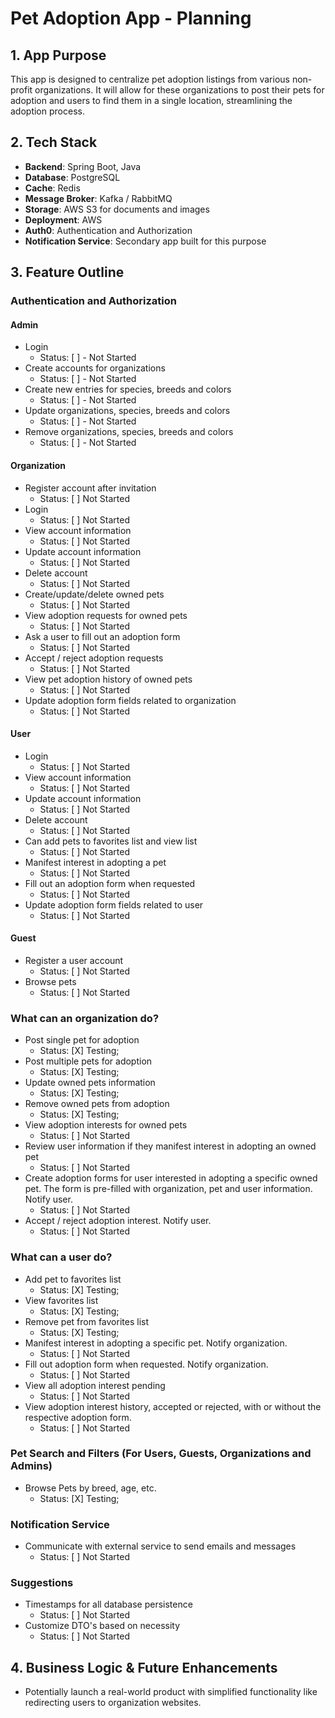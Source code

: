 # Pet Adoption App - Planning

## 1. App Purpose
This app is designed to centralize pet adoption listings from various non-profit organizations. 
It will allow for these organizations to post their pets for adoption and users to find them in a single location, streamlining the adoption process.

## 2. Tech Stack
- **Backend**: Spring Boot, Java
- **Database**: PostgreSQL
- **Cache**: Redis
- **Message Broker**: Kafka / RabbitMQ
- **Storage**: AWS S3 for documents and images
- **Deployment**: AWS
- **Auth0**: Authentication and Authorization
- **Notification Service**: Secondary app built for this purpose

## 3. Feature Outline

### Authentication and Authorization
#### Admin
- Login
  - Status: [ ]  - Not Started
- Create accounts for organizations
  - Status: [ ]  - Not Started
- Create new entries for species, breeds and colors
  - Status: [ ]  - Not Started
- Update organizations, species, breeds and colors
    - Status: [ ]  - Not Started
- Remove organizations, species, breeds and colors
  - Status: [ ]  - Not Started
#### Organization
- Register account after invitation
  - Status: [ ] Not Started
- Login
  - Status: [ ] Not Started
- View account information
  - Status: [ ] Not Started
- Update account information
  - Status: [ ] Not Started
- Delete account
  - Status: [ ] Not Started
- Create/update/delete owned pets
  - Status: [ ] Not Started
- View adoption requests for owned pets
  - Status: [ ] Not Started
- Ask a user to fill out an adoption form
  - Status: [ ] Not Started
- Accept / reject adoption requests
  - Status: [ ] Not Started
- View pet adoption history of owned pets
  - Status: [ ] Not Started
- Update adoption form fields related to organization
  - Status: [ ] Not Started
#### User
- Login
    - Status: [ ] Not Started
- View account information
  - Status: [ ] Not Started
- Update account information
  - Status: [ ] Not Started
- Delete account
    - Status: [ ] Not Started
- Can add pets to favorites list and view list
  - Status: [ ] Not Started
- Manifest interest in adopting a pet
  - Status: [ ] Not Started
- Fill out an adoption form when requested
  - Status: [ ] Not Started 
- Update adoption form fields related to user
  - Status: [ ] Not Started
#### Guest
- Register a user account
  - Status: [ ] Not Started
- Browse pets
  - Status: [ ] Not Started

### What can an organization do?
- Post single pet for adoption
  - Status: [X] Testing;
- Post multiple pets for adoption
  - Status: [X] Testing;
- Update owned pets information
  - Status: [X] Testing;
- Remove owned pets from adoption
  - Status: [X] Testing;
- View adoption interests for owned pets
  - Status: [ ] Not Started
- Review user information if they manifest interest in adopting an owned pet
  - Status: [ ] Not Started
- Create adoption forms for user interested in adopting a specific owned pet. The form is pre-filled with organization, pet and user information. Notify user.
  - Status: [ ] Not Started
- Accept / reject adoption interest. Notify user.
  - Status: [ ] Not Started

### What can a user do?
- Add pet to favorites list
  - Status: [X] Testing;
- View favorites list
  - Status: [X] Testing;
- Remove pet from favorites list
  - Status: [X] Testing;
- Manifest interest in adopting a specific pet. Notify organization.
  - Status: [ ] Not Started
- Fill out adoption form when requested. Notify organization.
  - Status: [ ] Not Started
- View all adoption interest pending
  - Status: [ ] Not Started
- View adoption interest history, accepted or rejected, with or without the respective adoption form.
  - Status: [ ] Not Started

### Pet Search and Filters (For Users, Guests, Organizations and Admins)
- Browse Pets by breed, age, etc.
  - Status: [X] Testing;

### Notification Service
- Communicate with external service to send emails and messages
  - Status: [ ] Not Started

### Suggestions
- Timestamps for all database persistence
  - Status: [ ] Not Started
- Customize DTO's based on necessity
  - Status: [ ] Not Started

## 4. Business Logic & Future Enhancements
- Potentially launch a real-world product with simplified functionality like redirecting users to organization websites.

